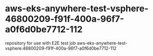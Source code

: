 # aws-eks-anywhere-test-vsphere-46800209-f91f-400a-96f7-a0f6d0be7712-112
repository for use with E2E test job aws-eks-anywhere-test-vsphere:46800209-f91f-400a-96f7-a0f6d0be7712-112
